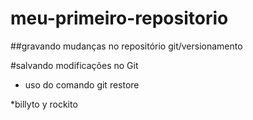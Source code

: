 # meu-primeiro-repositorio

##gravando mudanças no repositório git/versionamento

#salvando modificações no Git

* uso do comando git restore

*billyto y rockito


